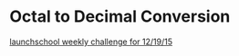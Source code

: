 # Octal to Decimal Conversion

[launchschool weekly challenge for 12/19/15](https://launchschool.com/gists/a371ae16)
